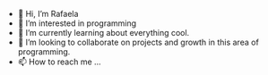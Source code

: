 - 👋 Hi, I’m Rafaela
- 👀 I’m interested in programming
- 🌱 I’m currently learning about everything cool.
- 💞️ I’m looking to collaborate on projects and growth in this area of programming.
- 📫 How to reach me ...

<!---
r-goana/r-goana is a ✨ special ✨ repository because its `README.md` (this file) appears on your GitHub profile.
You can click the Preview link to take a look at your changes.
--->
